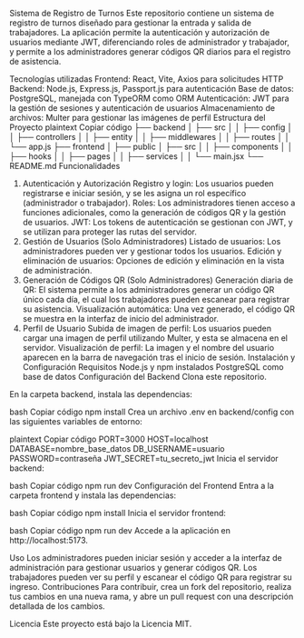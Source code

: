 Sistema de Registro de Turnos
Este repositorio contiene un sistema de registro de turnos diseñado para gestionar la entrada y salida de trabajadores. La aplicación permite la autenticación y autorización de usuarios mediante JWT, diferenciando roles de administrador y trabajador, y permite a los administradores generar códigos QR diarios para el registro de asistencia.

Tecnologías utilizadas
Frontend: React, Vite, Axios para solicitudes HTTP
Backend: Node.js, Express.js, Passport.js para autenticación
Base de datos: PostgreSQL, manejada con TypeORM como ORM
Autenticación: JWT para la gestión de sesiones y autenticación de usuarios
Almacenamiento de archivos: Multer para gestionar las imágenes de perfil
Estructura del Proyecto
plaintext
Copiar código
├── backend
│   ├── src
│   │   ├── config
│   │   ├── controllers
│   │   ├── entity
│   │   ├── middlewares
│   │   ├── routes
│   │   └── app.js
├── frontend
│   ├── public
│   ├── src
│   │   ├── components
│   │   ├── hooks
│   │   ├── pages
│   │   ├── services
│   │   └── main.jsx
└── README.md
Funcionalidades
1. Autenticación y Autorización
Registro y login: Los usuarios pueden registrarse e iniciar sesión, y se les asigna un rol específico (administrador o trabajador).
Roles: Los administradores tienen acceso a funciones adicionales, como la generación de códigos QR y la gestión de usuarios.
JWT: Los tokens de autenticación se gestionan con JWT, y se utilizan para proteger las rutas del servidor.
2. Gestión de Usuarios (Solo Administradores)
Listado de usuarios: Los administradores pueden ver y gestionar todos los usuarios.
Edición y eliminación de usuarios: Opciones de edición y eliminación en la vista de administración.
3. Generación de Códigos QR (Solo Administradores)
Generación diaria de QR: El sistema permite a los administradores generar un código QR único cada día, el cual los trabajadores pueden escanear para registrar su asistencia.
Visualización automática: Una vez generado, el código QR se muestra en la interfaz de inicio del administrador.
4. Perfil de Usuario
Subida de imagen de perfil: Los usuarios pueden cargar una imagen de perfil utilizando Multer, y esta se almacena en el servidor.
Visualización de perfil: La imagen y el nombre del usuario aparecen en la barra de navegación tras el inicio de sesión.
Instalación y Configuración
Requisitos
Node.js y npm instalados
PostgreSQL como base de datos
Configuración del Backend
Clona este repositorio.

En la carpeta backend, instala las dependencias:

bash
Copiar código
npm install
Crea un archivo .env en backend/config con las siguientes variables de entorno:

plaintext
Copiar código
PORT=3000
HOST=localhost
DATABASE=nombre_base_datos
DB_USERNAME=usuario
PASSWORD=contraseña
JWT_SECRET=tu_secreto_jwt
Inicia el servidor backend:

bash
Copiar código
npm run dev
Configuración del Frontend
Entra a la carpeta frontend y instala las dependencias:

bash
Copiar código
npm install
Inicia el servidor frontend:

bash
Copiar código
npm run dev
Accede a la aplicación en http://localhost:5173.

Uso
Los administradores pueden iniciar sesión y acceder a la interfaz de administración para gestionar usuarios y generar códigos QR.
Los trabajadores pueden ver su perfil y escanear el código QR para registrar su ingreso.
Contribuciones
Para contribuir, crea un fork del repositorio, realiza tus cambios en una nueva rama, y abre un pull request con una descripción detallada de los cambios.

Licencia
Este proyecto está bajo la Licencia MIT.
